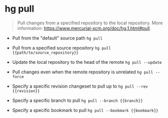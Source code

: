 # hg pull
> Pull changes from a specified repository to the local repository.
> More information: <https://www.mercurial-scm.org/doc/hg.1.html#pull>.

- Pull from the "default" source path
`hg pull`

- Pull from a specified source repository
`hg pull {{path/to/source_repository}}`

- Update the local repository to the head of the remote
`hg pull --update`

- Pull changes even when the remote repository is unrelated
`hg pull --force`

- Specify a specific revision changeset to pull up to
`hg pull --rev {{revision}}`

- Specify a specific branch to pull
`hg pull --branch {{branch}}`

- Specify a specific bookmark to pull
`hg pull --bookmark {{bookmark}}`
